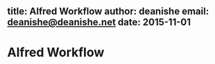 title: Alfred Workflow
author: deanishe
email: deanishe@deanishe.net
date: 2015-11-01
---

# Alfred Workflow #


